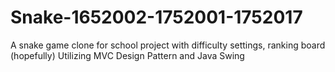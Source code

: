 # Snake-1652002-1752001-1752017
A snake game clone for school project with difficulty settings, ranking board (hopefully)
Utilizing MVC Design Pattern and Java Swing

##